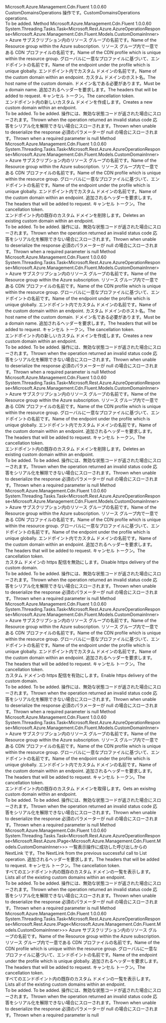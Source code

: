 <Type Name="ICustomDomainsOperations" FullName="Microsoft.Azure.Management.Cdn.Fluent.ICustomDomainsOperations">
  <TypeSignature Language="C#" Value="public interface ICustomDomainsOperations" />
  <TypeSignature Language="ILAsm" Value=".class public interface auto ansi abstract ICustomDomainsOperations" />
  <TypeSignature Language="DocId" Value="T:Microsoft.Azure.Management.Cdn.Fluent.ICustomDomainsOperations" />
  <TypeSignature Language="VB.NET" Value="Public Interface ICustomDomainsOperations" />
  <TypeSignature Language="F#" Value="type ICustomDomainsOperations = interface" />
  <AssemblyInfo>
    <AssemblyName>Microsoft.Azure.Management.Cdn.Fluent</AssemblyName>
    <AssemblyVersion>1.0.0.60</AssemblyVersion>
  </AssemblyInfo>
  <Interfaces />
  <Docs>
    <summary>
            <span data-ttu-id="7268d-101">CustomDomainsOperations 操作です。</span><span class="sxs-lookup"><span data-stu-id="7268d-101">CustomDomainsOperations operations.</span></span>
            </summary>
    <remarks>To be added.</remarks>
  </Docs>
  <Members>
    <Member MemberName="BeginCreateWithHttpMessagesAsync">
      <MemberSignature Language="C#" Value="public System.Threading.Tasks.Task&lt;Microsoft.Rest.Azure.AzureOperationResponse&lt;Microsoft.Azure.Management.Cdn.Fluent.Models.CustomDomainInner&gt;&gt; BeginCreateWithHttpMessagesAsync (string resourceGroupName, string profileName, string endpointName, string customDomainName, string hostName, System.Collections.Generic.Dictionary&lt;string,System.Collections.Generic.List&lt;string&gt;&gt; customHeaders = null, System.Threading.CancellationToken cancellationToken = null);" />
      <MemberSignature Language="ILAsm" Value=".method public hidebysig newslot virtual instance class System.Threading.Tasks.Task`1&lt;class Microsoft.Rest.Azure.AzureOperationResponse`1&lt;class Microsoft.Azure.Management.Cdn.Fluent.Models.CustomDomainInner&gt;&gt; BeginCreateWithHttpMessagesAsync(string resourceGroupName, string profileName, string endpointName, string customDomainName, string hostName, class System.Collections.Generic.Dictionary`2&lt;string, class System.Collections.Generic.List`1&lt;string&gt;&gt; customHeaders, valuetype System.Threading.CancellationToken cancellationToken) cil managed" />
      <MemberSignature Language="DocId" Value="M:Microsoft.Azure.Management.Cdn.Fluent.ICustomDomainsOperations.BeginCreateWithHttpMessagesAsync(System.String,System.String,System.String,System.String,System.String,System.Collections.Generic.Dictionary{System.String,System.Collections.Generic.List{System.String}},System.Threading.CancellationToken)" />
      <MemberSignature Language="F#" Value="abstract member BeginCreateWithHttpMessagesAsync : string * string * string * string * string * System.Collections.Generic.Dictionary&lt;string, System.Collections.Generic.List&lt;string&gt;&gt; * System.Threading.CancellationToken -&gt; System.Threading.Tasks.Task&lt;Microsoft.Rest.Azure.AzureOperationResponse&lt;Microsoft.Azure.Management.Cdn.Fluent.Models.CustomDomainInner&gt;&gt;" Usage="iCustomDomainsOperations.BeginCreateWithHttpMessagesAsync (resourceGroupName, profileName, endpointName, customDomainName, hostName, customHeaders, cancellationToken)" />
      <MemberType>Method</MemberType>
      <AssemblyInfo>
        <AssemblyName>Microsoft.Azure.Management.Cdn.Fluent</AssemblyName>
        <AssemblyVersion>1.0.0.60</AssemblyVersion>
      </AssemblyInfo>
      <ReturnValue>
        <ReturnType>System.Threading.Tasks.Task&lt;Microsoft.Rest.Azure.AzureOperationResponse&lt;Microsoft.Azure.Management.Cdn.Fluent.Models.CustomDomainInner&gt;&gt;</ReturnType>
      </ReturnValue>
      <Parameters>
        <Parameter Name="resourceGroupName" Type="System.String" />
        <Parameter Name="profileName" Type="System.String" />
        <Parameter Name="endpointName" Type="System.String" />
        <Parameter Name="customDomainName" Type="System.String" />
        <Parameter Name="hostName" Type="System.String" />
        <Parameter Name="customHeaders" Type="System.Collections.Generic.Dictionary&lt;System.String,System.Collections.Generic.List&lt;System.String&gt;&gt;" />
        <Parameter Name="cancellationToken" Type="System.Threading.CancellationToken" />
      </Parameters>
      <Docs>
        <param name="resourceGroupName">
            <span data-ttu-id="7268d-102">Azure サブスクリプション内のリソース グループの名前です。</span><span class="sxs-lookup"><span data-stu-id="7268d-102">Name of the Resource group within the Azure subscription.</span></span>
            </param>
        <param name="profileName">
            <span data-ttu-id="7268d-103">リソース グループ内で一意である CDN プロファイルの名前です。</span><span class="sxs-lookup"><span data-stu-id="7268d-103">Name of the CDN profile which is unique within the resource group.</span></span>
            </param>
        <param name="endpointName">
            <span data-ttu-id="7268d-104">グローバルに一意なプロファイルに基づいて、エンドポイントの名前です。</span><span class="sxs-lookup"><span data-stu-id="7268d-104">Name of the endpoint under the profile which is unique globally.</span></span>
            </param>
        <param name="customDomainName">
            <span data-ttu-id="7268d-105">エンドポイント内でカスタム ドメインの名前です。</span><span class="sxs-lookup"><span data-stu-id="7268d-105">Name of the custom domain within an endpoint.</span></span>
            </param>
        <param name="hostName">
            <span data-ttu-id="7268d-106">カスタム ドメインのホスト名。</span><span class="sxs-lookup"><span data-stu-id="7268d-106">The host name of the custom domain.</span></span> <span data-ttu-id="7268d-107">ドメイン名である必要があります。</span><span class="sxs-lookup"><span data-stu-id="7268d-107">Must be a domain name.</span></span>
            </param>
        <param name="customHeaders">
            <span data-ttu-id="7268d-108">追加されるヘッダーを要求します。</span><span class="sxs-lookup"><span data-stu-id="7268d-108">The headers that will be added to request.</span></span>
            </param>
        <param name="cancellationToken">
            <span data-ttu-id="7268d-109">キャンセル トークン。</span><span class="sxs-lookup"><span data-stu-id="7268d-109">The cancellation token.</span></span>
            </param>
        <summary>
            <span data-ttu-id="7268d-110">エンドポイント内の新しいカスタム ドメインを作成します。</span><span class="sxs-lookup"><span data-stu-id="7268d-110">Creates a new custom domain within an endpoint.</span></span>
            </summary>
        <returns>To be added.</returns>
        <remarks>To be added.</remarks>
        <exception cref="T:Microsoft.Azure.Management.Cdn.Fluent.Models.ErrorResponseException">
            <span data-ttu-id="7268d-111">操作には、無効な状態コードが返された場合にスローされます。</span><span class="sxs-lookup"><span data-stu-id="7268d-111">Thrown when the operation returned an invalid status code</span></span>
            </exception>
        <exception cref="T:Microsoft.Rest.SerializationException">
            <span data-ttu-id="7268d-112">応答をシリアル化を解除できない場合にスローされます。</span><span class="sxs-lookup"><span data-stu-id="7268d-112">Thrown when unable to deserialize the response</span></span>
            </exception>
        <exception cref="T:Microsoft.Rest.ValidationException">
            <span data-ttu-id="7268d-113">必須のパラメーターが null の場合にスローされます。</span><span class="sxs-lookup"><span data-stu-id="7268d-113">Thrown when a required parameter is null</span></span>
            </exception>
      </Docs>
    </Member>
    <Member MemberName="BeginDeleteWithHttpMessagesAsync">
      <MemberSignature Language="C#" Value="public System.Threading.Tasks.Task&lt;Microsoft.Rest.Azure.AzureOperationResponse&lt;Microsoft.Azure.Management.Cdn.Fluent.Models.CustomDomainInner&gt;&gt; BeginDeleteWithHttpMessagesAsync (string resourceGroupName, string profileName, string endpointName, string customDomainName, System.Collections.Generic.Dictionary&lt;string,System.Collections.Generic.List&lt;string&gt;&gt; customHeaders = null, System.Threading.CancellationToken cancellationToken = null);" />
      <MemberSignature Language="ILAsm" Value=".method public hidebysig newslot virtual instance class System.Threading.Tasks.Task`1&lt;class Microsoft.Rest.Azure.AzureOperationResponse`1&lt;class Microsoft.Azure.Management.Cdn.Fluent.Models.CustomDomainInner&gt;&gt; BeginDeleteWithHttpMessagesAsync(string resourceGroupName, string profileName, string endpointName, string customDomainName, class System.Collections.Generic.Dictionary`2&lt;string, class System.Collections.Generic.List`1&lt;string&gt;&gt; customHeaders, valuetype System.Threading.CancellationToken cancellationToken) cil managed" />
      <MemberSignature Language="DocId" Value="M:Microsoft.Azure.Management.Cdn.Fluent.ICustomDomainsOperations.BeginDeleteWithHttpMessagesAsync(System.String,System.String,System.String,System.String,System.Collections.Generic.Dictionary{System.String,System.Collections.Generic.List{System.String}},System.Threading.CancellationToken)" />
      <MemberSignature Language="F#" Value="abstract member BeginDeleteWithHttpMessagesAsync : string * string * string * string * System.Collections.Generic.Dictionary&lt;string, System.Collections.Generic.List&lt;string&gt;&gt; * System.Threading.CancellationToken -&gt; System.Threading.Tasks.Task&lt;Microsoft.Rest.Azure.AzureOperationResponse&lt;Microsoft.Azure.Management.Cdn.Fluent.Models.CustomDomainInner&gt;&gt;" Usage="iCustomDomainsOperations.BeginDeleteWithHttpMessagesAsync (resourceGroupName, profileName, endpointName, customDomainName, customHeaders, cancellationToken)" />
      <MemberType>Method</MemberType>
      <AssemblyInfo>
        <AssemblyName>Microsoft.Azure.Management.Cdn.Fluent</AssemblyName>
        <AssemblyVersion>1.0.0.60</AssemblyVersion>
      </AssemblyInfo>
      <ReturnValue>
        <ReturnType>System.Threading.Tasks.Task&lt;Microsoft.Rest.Azure.AzureOperationResponse&lt;Microsoft.Azure.Management.Cdn.Fluent.Models.CustomDomainInner&gt;&gt;</ReturnType>
      </ReturnValue>
      <Parameters>
        <Parameter Name="resourceGroupName" Type="System.String" />
        <Parameter Name="profileName" Type="System.String" />
        <Parameter Name="endpointName" Type="System.String" />
        <Parameter Name="customDomainName" Type="System.String" />
        <Parameter Name="customHeaders" Type="System.Collections.Generic.Dictionary&lt;System.String,System.Collections.Generic.List&lt;System.String&gt;&gt;" />
        <Parameter Name="cancellationToken" Type="System.Threading.CancellationToken" />
      </Parameters>
      <Docs>
        <param name="resourceGroupName">
            <span data-ttu-id="7268d-114">Azure サブスクリプション内のリソース グループの名前です。</span><span class="sxs-lookup"><span data-stu-id="7268d-114">Name of the Resource group within the Azure subscription.</span></span>
            </param>
        <param name="profileName">
            <span data-ttu-id="7268d-115">リソース グループ内で一意である CDN プロファイルの名前です。</span><span class="sxs-lookup"><span data-stu-id="7268d-115">Name of the CDN profile which is unique within the resource group.</span></span>
            </param>
        <param name="endpointName">
            <span data-ttu-id="7268d-116">グローバルに一意なプロファイルに基づいて、エンドポイントの名前です。</span><span class="sxs-lookup"><span data-stu-id="7268d-116">Name of the endpoint under the profile which is unique globally.</span></span>
            </param>
        <param name="customDomainName">
            <span data-ttu-id="7268d-117">エンドポイント内でカスタム ドメインの名前です。</span><span class="sxs-lookup"><span data-stu-id="7268d-117">Name of the custom domain within an endpoint.</span></span>
            </param>
        <param name="customHeaders">
            <span data-ttu-id="7268d-118">追加されるヘッダーを要求します。</span><span class="sxs-lookup"><span data-stu-id="7268d-118">The headers that will be added to request.</span></span>
            </param>
        <param name="cancellationToken">
            <span data-ttu-id="7268d-119">キャンセル トークン。</span><span class="sxs-lookup"><span data-stu-id="7268d-119">The cancellation token.</span></span>
            </param>
        <summary>
            <span data-ttu-id="7268d-120">エンドポイント内の既存のカスタム ドメインを削除します。</span><span class="sxs-lookup"><span data-stu-id="7268d-120">Deletes an existing custom domain within an endpoint.</span></span>
            </summary>
        <returns>To be added.</returns>
        <remarks>To be added.</remarks>
        <exception cref="T:Microsoft.Azure.Management.Cdn.Fluent.Models.ErrorResponseException">
            <span data-ttu-id="7268d-121">操作には、無効な状態コードが返された場合にスローされます。</span><span class="sxs-lookup"><span data-stu-id="7268d-121">Thrown when the operation returned an invalid status code</span></span>
            </exception>
        <exception cref="T:Microsoft.Rest.SerializationException">
            <span data-ttu-id="7268d-122">応答をシリアル化を解除できない場合にスローされます。</span><span class="sxs-lookup"><span data-stu-id="7268d-122">Thrown when unable to deserialize the response</span></span>
            </exception>
        <exception cref="T:Microsoft.Rest.ValidationException">
            <span data-ttu-id="7268d-123">必須のパラメーターが null の場合にスローされます。</span><span class="sxs-lookup"><span data-stu-id="7268d-123">Thrown when a required parameter is null</span></span>
            </exception>
      </Docs>
    </Member>
    <Member MemberName="CreateWithHttpMessagesAsync">
      <MemberSignature Language="C#" Value="public System.Threading.Tasks.Task&lt;Microsoft.Rest.Azure.AzureOperationResponse&lt;Microsoft.Azure.Management.Cdn.Fluent.Models.CustomDomainInner&gt;&gt; CreateWithHttpMessagesAsync (string resourceGroupName, string profileName, string endpointName, string customDomainName, string hostName, System.Collections.Generic.Dictionary&lt;string,System.Collections.Generic.List&lt;string&gt;&gt; customHeaders = null, System.Threading.CancellationToken cancellationToken = null);" />
      <MemberSignature Language="ILAsm" Value=".method public hidebysig newslot virtual instance class System.Threading.Tasks.Task`1&lt;class Microsoft.Rest.Azure.AzureOperationResponse`1&lt;class Microsoft.Azure.Management.Cdn.Fluent.Models.CustomDomainInner&gt;&gt; CreateWithHttpMessagesAsync(string resourceGroupName, string profileName, string endpointName, string customDomainName, string hostName, class System.Collections.Generic.Dictionary`2&lt;string, class System.Collections.Generic.List`1&lt;string&gt;&gt; customHeaders, valuetype System.Threading.CancellationToken cancellationToken) cil managed" />
      <MemberSignature Language="DocId" Value="M:Microsoft.Azure.Management.Cdn.Fluent.ICustomDomainsOperations.CreateWithHttpMessagesAsync(System.String,System.String,System.String,System.String,System.String,System.Collections.Generic.Dictionary{System.String,System.Collections.Generic.List{System.String}},System.Threading.CancellationToken)" />
      <MemberSignature Language="F#" Value="abstract member CreateWithHttpMessagesAsync : string * string * string * string * string * System.Collections.Generic.Dictionary&lt;string, System.Collections.Generic.List&lt;string&gt;&gt; * System.Threading.CancellationToken -&gt; System.Threading.Tasks.Task&lt;Microsoft.Rest.Azure.AzureOperationResponse&lt;Microsoft.Azure.Management.Cdn.Fluent.Models.CustomDomainInner&gt;&gt;" Usage="iCustomDomainsOperations.CreateWithHttpMessagesAsync (resourceGroupName, profileName, endpointName, customDomainName, hostName, customHeaders, cancellationToken)" />
      <MemberType>Method</MemberType>
      <AssemblyInfo>
        <AssemblyName>Microsoft.Azure.Management.Cdn.Fluent</AssemblyName>
        <AssemblyVersion>1.0.0.60</AssemblyVersion>
      </AssemblyInfo>
      <ReturnValue>
        <ReturnType>System.Threading.Tasks.Task&lt;Microsoft.Rest.Azure.AzureOperationResponse&lt;Microsoft.Azure.Management.Cdn.Fluent.Models.CustomDomainInner&gt;&gt;</ReturnType>
      </ReturnValue>
      <Parameters>
        <Parameter Name="resourceGroupName" Type="System.String" />
        <Parameter Name="profileName" Type="System.String" />
        <Parameter Name="endpointName" Type="System.String" />
        <Parameter Name="customDomainName" Type="System.String" />
        <Parameter Name="hostName" Type="System.String" />
        <Parameter Name="customHeaders" Type="System.Collections.Generic.Dictionary&lt;System.String,System.Collections.Generic.List&lt;System.String&gt;&gt;" />
        <Parameter Name="cancellationToken" Type="System.Threading.CancellationToken" />
      </Parameters>
      <Docs>
        <param name="resourceGroupName">
            <span data-ttu-id="7268d-124">Azure サブスクリプション内のリソース グループの名前です。</span><span class="sxs-lookup"><span data-stu-id="7268d-124">Name of the Resource group within the Azure subscription.</span></span>
            </param>
        <param name="profileName">
            <span data-ttu-id="7268d-125">リソース グループ内で一意である CDN プロファイルの名前です。</span><span class="sxs-lookup"><span data-stu-id="7268d-125">Name of the CDN profile which is unique within the resource group.</span></span>
            </param>
        <param name="endpointName">
            <span data-ttu-id="7268d-126">グローバルに一意なプロファイルに基づいて、エンドポイントの名前です。</span><span class="sxs-lookup"><span data-stu-id="7268d-126">Name of the endpoint under the profile which is unique globally.</span></span>
            </param>
        <param name="customDomainName">
            <span data-ttu-id="7268d-127">エンドポイント内でカスタム ドメインの名前です。</span><span class="sxs-lookup"><span data-stu-id="7268d-127">Name of the custom domain within an endpoint.</span></span>
            </param>
        <param name="hostName">
            <span data-ttu-id="7268d-128">カスタム ドメインのホスト名。</span><span class="sxs-lookup"><span data-stu-id="7268d-128">The host name of the custom domain.</span></span> <span data-ttu-id="7268d-129">ドメイン名である必要があります。</span><span class="sxs-lookup"><span data-stu-id="7268d-129">Must be a domain name.</span></span>
            </param>
        <param name="customHeaders">
            <span data-ttu-id="7268d-130">追加されるヘッダーを要求します。</span><span class="sxs-lookup"><span data-stu-id="7268d-130">The headers that will be added to request.</span></span>
            </param>
        <param name="cancellationToken">
            <span data-ttu-id="7268d-131">キャンセル トークン。</span><span class="sxs-lookup"><span data-stu-id="7268d-131">The cancellation token.</span></span>
            </param>
        <summary>
            <span data-ttu-id="7268d-132">エンドポイント内の新しいカスタム ドメインを作成します。</span><span class="sxs-lookup"><span data-stu-id="7268d-132">Creates a new custom domain within an endpoint.</span></span>
            </summary>
        <returns>To be added.</returns>
        <remarks>To be added.</remarks>
        <exception cref="T:Microsoft.Azure.Management.Cdn.Fluent.Models.ErrorResponseException">
            <span data-ttu-id="7268d-133">操作には、無効な状態コードが返された場合にスローされます。</span><span class="sxs-lookup"><span data-stu-id="7268d-133">Thrown when the operation returned an invalid status code</span></span>
            </exception>
        <exception cref="T:Microsoft.Rest.SerializationException">
            <span data-ttu-id="7268d-134">応答をシリアル化を解除できない場合にスローされます。</span><span class="sxs-lookup"><span data-stu-id="7268d-134">Thrown when unable to deserialize the response</span></span>
            </exception>
        <exception cref="T:Microsoft.Rest.ValidationException">
            <span data-ttu-id="7268d-135">必須のパラメーターが null の場合にスローされます。</span><span class="sxs-lookup"><span data-stu-id="7268d-135">Thrown when a required parameter is null</span></span>
            </exception>
      </Docs>
    </Member>
    <Member MemberName="DeleteWithHttpMessagesAsync">
      <MemberSignature Language="C#" Value="public System.Threading.Tasks.Task&lt;Microsoft.Rest.Azure.AzureOperationResponse&lt;Microsoft.Azure.Management.Cdn.Fluent.Models.CustomDomainInner&gt;&gt; DeleteWithHttpMessagesAsync (string resourceGroupName, string profileName, string endpointName, string customDomainName, System.Collections.Generic.Dictionary&lt;string,System.Collections.Generic.List&lt;string&gt;&gt; customHeaders = null, System.Threading.CancellationToken cancellationToken = null);" />
      <MemberSignature Language="ILAsm" Value=".method public hidebysig newslot virtual instance class System.Threading.Tasks.Task`1&lt;class Microsoft.Rest.Azure.AzureOperationResponse`1&lt;class Microsoft.Azure.Management.Cdn.Fluent.Models.CustomDomainInner&gt;&gt; DeleteWithHttpMessagesAsync(string resourceGroupName, string profileName, string endpointName, string customDomainName, class System.Collections.Generic.Dictionary`2&lt;string, class System.Collections.Generic.List`1&lt;string&gt;&gt; customHeaders, valuetype System.Threading.CancellationToken cancellationToken) cil managed" />
      <MemberSignature Language="DocId" Value="M:Microsoft.Azure.Management.Cdn.Fluent.ICustomDomainsOperations.DeleteWithHttpMessagesAsync(System.String,System.String,System.String,System.String,System.Collections.Generic.Dictionary{System.String,System.Collections.Generic.List{System.String}},System.Threading.CancellationToken)" />
      <MemberSignature Language="F#" Value="abstract member DeleteWithHttpMessagesAsync : string * string * string * string * System.Collections.Generic.Dictionary&lt;string, System.Collections.Generic.List&lt;string&gt;&gt; * System.Threading.CancellationToken -&gt; System.Threading.Tasks.Task&lt;Microsoft.Rest.Azure.AzureOperationResponse&lt;Microsoft.Azure.Management.Cdn.Fluent.Models.CustomDomainInner&gt;&gt;" Usage="iCustomDomainsOperations.DeleteWithHttpMessagesAsync (resourceGroupName, profileName, endpointName, customDomainName, customHeaders, cancellationToken)" />
      <MemberType>Method</MemberType>
      <AssemblyInfo>
        <AssemblyName>Microsoft.Azure.Management.Cdn.Fluent</AssemblyName>
        <AssemblyVersion>1.0.0.60</AssemblyVersion>
      </AssemblyInfo>
      <ReturnValue>
        <ReturnType>System.Threading.Tasks.Task&lt;Microsoft.Rest.Azure.AzureOperationResponse&lt;Microsoft.Azure.Management.Cdn.Fluent.Models.CustomDomainInner&gt;&gt;</ReturnType>
      </ReturnValue>
      <Parameters>
        <Parameter Name="resourceGroupName" Type="System.String" />
        <Parameter Name="profileName" Type="System.String" />
        <Parameter Name="endpointName" Type="System.String" />
        <Parameter Name="customDomainName" Type="System.String" />
        <Parameter Name="customHeaders" Type="System.Collections.Generic.Dictionary&lt;System.String,System.Collections.Generic.List&lt;System.String&gt;&gt;" />
        <Parameter Name="cancellationToken" Type="System.Threading.CancellationToken" />
      </Parameters>
      <Docs>
        <param name="resourceGroupName">
            <span data-ttu-id="7268d-136">Azure サブスクリプション内のリソース グループの名前です。</span><span class="sxs-lookup"><span data-stu-id="7268d-136">Name of the Resource group within the Azure subscription.</span></span>
            </param>
        <param name="profileName">
            <span data-ttu-id="7268d-137">リソース グループ内で一意である CDN プロファイルの名前です。</span><span class="sxs-lookup"><span data-stu-id="7268d-137">Name of the CDN profile which is unique within the resource group.</span></span>
            </param>
        <param name="endpointName">
            <span data-ttu-id="7268d-138">グローバルに一意なプロファイルに基づいて、エンドポイントの名前です。</span><span class="sxs-lookup"><span data-stu-id="7268d-138">Name of the endpoint under the profile which is unique globally.</span></span>
            </param>
        <param name="customDomainName">
            <span data-ttu-id="7268d-139">エンドポイント内でカスタム ドメインの名前です。</span><span class="sxs-lookup"><span data-stu-id="7268d-139">Name of the custom domain within an endpoint.</span></span>
            </param>
        <param name="customHeaders">
            <span data-ttu-id="7268d-140">追加されるヘッダーを要求します。</span><span class="sxs-lookup"><span data-stu-id="7268d-140">The headers that will be added to request.</span></span>
            </param>
        <param name="cancellationToken">
            <span data-ttu-id="7268d-141">キャンセル トークン。</span><span class="sxs-lookup"><span data-stu-id="7268d-141">The cancellation token.</span></span>
            </param>
        <summary>
            <span data-ttu-id="7268d-142">エンドポイント内の既存のカスタム ドメインを削除します。</span><span class="sxs-lookup"><span data-stu-id="7268d-142">Deletes an existing custom domain within an endpoint.</span></span>
            </summary>
        <returns>To be added.</returns>
        <remarks>To be added.</remarks>
        <exception cref="T:Microsoft.Azure.Management.Cdn.Fluent.Models.ErrorResponseException">
            <span data-ttu-id="7268d-143">操作には、無効な状態コードが返された場合にスローされます。</span><span class="sxs-lookup"><span data-stu-id="7268d-143">Thrown when the operation returned an invalid status code</span></span>
            </exception>
        <exception cref="T:Microsoft.Rest.SerializationException">
            <span data-ttu-id="7268d-144">応答をシリアル化を解除できない場合にスローされます。</span><span class="sxs-lookup"><span data-stu-id="7268d-144">Thrown when unable to deserialize the response</span></span>
            </exception>
        <exception cref="T:Microsoft.Rest.ValidationException">
            <span data-ttu-id="7268d-145">必須のパラメーターが null の場合にスローされます。</span><span class="sxs-lookup"><span data-stu-id="7268d-145">Thrown when a required parameter is null</span></span>
            </exception>
      </Docs>
    </Member>
    <Member MemberName="DisableCustomHttpsWithHttpMessagesAsync">
      <MemberSignature Language="C#" Value="public System.Threading.Tasks.Task&lt;Microsoft.Rest.Azure.AzureOperationResponse&lt;Microsoft.Azure.Management.Cdn.Fluent.Models.CustomDomainInner&gt;&gt; DisableCustomHttpsWithHttpMessagesAsync (string resourceGroupName, string profileName, string endpointName, string customDomainName, System.Collections.Generic.Dictionary&lt;string,System.Collections.Generic.List&lt;string&gt;&gt; customHeaders = null, System.Threading.CancellationToken cancellationToken = null);" />
      <MemberSignature Language="ILAsm" Value=".method public hidebysig newslot virtual instance class System.Threading.Tasks.Task`1&lt;class Microsoft.Rest.Azure.AzureOperationResponse`1&lt;class Microsoft.Azure.Management.Cdn.Fluent.Models.CustomDomainInner&gt;&gt; DisableCustomHttpsWithHttpMessagesAsync(string resourceGroupName, string profileName, string endpointName, string customDomainName, class System.Collections.Generic.Dictionary`2&lt;string, class System.Collections.Generic.List`1&lt;string&gt;&gt; customHeaders, valuetype System.Threading.CancellationToken cancellationToken) cil managed" />
      <MemberSignature Language="DocId" Value="M:Microsoft.Azure.Management.Cdn.Fluent.ICustomDomainsOperations.DisableCustomHttpsWithHttpMessagesAsync(System.String,System.String,System.String,System.String,System.Collections.Generic.Dictionary{System.String,System.Collections.Generic.List{System.String}},System.Threading.CancellationToken)" />
      <MemberSignature Language="F#" Value="abstract member DisableCustomHttpsWithHttpMessagesAsync : string * string * string * string * System.Collections.Generic.Dictionary&lt;string, System.Collections.Generic.List&lt;string&gt;&gt; * System.Threading.CancellationToken -&gt; System.Threading.Tasks.Task&lt;Microsoft.Rest.Azure.AzureOperationResponse&lt;Microsoft.Azure.Management.Cdn.Fluent.Models.CustomDomainInner&gt;&gt;" Usage="iCustomDomainsOperations.DisableCustomHttpsWithHttpMessagesAsync (resourceGroupName, profileName, endpointName, customDomainName, customHeaders, cancellationToken)" />
      <MemberType>Method</MemberType>
      <AssemblyInfo>
        <AssemblyName>Microsoft.Azure.Management.Cdn.Fluent</AssemblyName>
        <AssemblyVersion>1.0.0.60</AssemblyVersion>
      </AssemblyInfo>
      <ReturnValue>
        <ReturnType>System.Threading.Tasks.Task&lt;Microsoft.Rest.Azure.AzureOperationResponse&lt;Microsoft.Azure.Management.Cdn.Fluent.Models.CustomDomainInner&gt;&gt;</ReturnType>
      </ReturnValue>
      <Parameters>
        <Parameter Name="resourceGroupName" Type="System.String" />
        <Parameter Name="profileName" Type="System.String" />
        <Parameter Name="endpointName" Type="System.String" />
        <Parameter Name="customDomainName" Type="System.String" />
        <Parameter Name="customHeaders" Type="System.Collections.Generic.Dictionary&lt;System.String,System.Collections.Generic.List&lt;System.String&gt;&gt;" />
        <Parameter Name="cancellationToken" Type="System.Threading.CancellationToken" />
      </Parameters>
      <Docs>
        <param name="resourceGroupName">
            <span data-ttu-id="7268d-146">Azure サブスクリプション内のリソース グループの名前です。</span><span class="sxs-lookup"><span data-stu-id="7268d-146">Name of the Resource group within the Azure subscription.</span></span>
            </param>
        <param name="profileName">
            <span data-ttu-id="7268d-147">リソース グループ内で一意である CDN プロファイルの名前です。</span><span class="sxs-lookup"><span data-stu-id="7268d-147">Name of the CDN profile which is unique within the resource group.</span></span>
            </param>
        <param name="endpointName">
            <span data-ttu-id="7268d-148">グローバルに一意なプロファイルに基づいて、エンドポイントの名前です。</span><span class="sxs-lookup"><span data-stu-id="7268d-148">Name of the endpoint under the profile which is unique globally.</span></span>
            </param>
        <param name="customDomainName">
            <span data-ttu-id="7268d-149">エンドポイント内でカスタム ドメインの名前です。</span><span class="sxs-lookup"><span data-stu-id="7268d-149">Name of the custom domain within an endpoint.</span></span>
            </param>
        <param name="customHeaders">
            <span data-ttu-id="7268d-150">追加されるヘッダーを要求します。</span><span class="sxs-lookup"><span data-stu-id="7268d-150">The headers that will be added to request.</span></span>
            </param>
        <param name="cancellationToken">
            <span data-ttu-id="7268d-151">キャンセル トークン。</span><span class="sxs-lookup"><span data-stu-id="7268d-151">The cancellation token.</span></span>
            </param>
        <summary>
            <span data-ttu-id="7268d-152">カスタム ドメインの https 配信を無効にします。</span><span class="sxs-lookup"><span data-stu-id="7268d-152">Disable https delivery of the custom domain.</span></span>
            </summary>
        <returns>To be added.</returns>
        <remarks>To be added.</remarks>
        <exception cref="T:Microsoft.Azure.Management.Cdn.Fluent.Models.ErrorResponseException">
            <span data-ttu-id="7268d-153">操作には、無効な状態コードが返された場合にスローされます。</span><span class="sxs-lookup"><span data-stu-id="7268d-153">Thrown when the operation returned an invalid status code</span></span>
            </exception>
        <exception cref="T:Microsoft.Rest.SerializationException">
            <span data-ttu-id="7268d-154">応答をシリアル化を解除できない場合にスローされます。</span><span class="sxs-lookup"><span data-stu-id="7268d-154">Thrown when unable to deserialize the response</span></span>
            </exception>
        <exception cref="T:Microsoft.Rest.ValidationException">
            <span data-ttu-id="7268d-155">必須のパラメーターが null の場合にスローされます。</span><span class="sxs-lookup"><span data-stu-id="7268d-155">Thrown when a required parameter is null</span></span>
            </exception>
      </Docs>
    </Member>
    <Member MemberName="EnableCustomHttpsWithHttpMessagesAsync">
      <MemberSignature Language="C#" Value="public System.Threading.Tasks.Task&lt;Microsoft.Rest.Azure.AzureOperationResponse&lt;Microsoft.Azure.Management.Cdn.Fluent.Models.CustomDomainInner&gt;&gt; EnableCustomHttpsWithHttpMessagesAsync (string resourceGroupName, string profileName, string endpointName, string customDomainName, System.Collections.Generic.Dictionary&lt;string,System.Collections.Generic.List&lt;string&gt;&gt; customHeaders = null, System.Threading.CancellationToken cancellationToken = null);" />
      <MemberSignature Language="ILAsm" Value=".method public hidebysig newslot virtual instance class System.Threading.Tasks.Task`1&lt;class Microsoft.Rest.Azure.AzureOperationResponse`1&lt;class Microsoft.Azure.Management.Cdn.Fluent.Models.CustomDomainInner&gt;&gt; EnableCustomHttpsWithHttpMessagesAsync(string resourceGroupName, string profileName, string endpointName, string customDomainName, class System.Collections.Generic.Dictionary`2&lt;string, class System.Collections.Generic.List`1&lt;string&gt;&gt; customHeaders, valuetype System.Threading.CancellationToken cancellationToken) cil managed" />
      <MemberSignature Language="DocId" Value="M:Microsoft.Azure.Management.Cdn.Fluent.ICustomDomainsOperations.EnableCustomHttpsWithHttpMessagesAsync(System.String,System.String,System.String,System.String,System.Collections.Generic.Dictionary{System.String,System.Collections.Generic.List{System.String}},System.Threading.CancellationToken)" />
      <MemberSignature Language="F#" Value="abstract member EnableCustomHttpsWithHttpMessagesAsync : string * string * string * string * System.Collections.Generic.Dictionary&lt;string, System.Collections.Generic.List&lt;string&gt;&gt; * System.Threading.CancellationToken -&gt; System.Threading.Tasks.Task&lt;Microsoft.Rest.Azure.AzureOperationResponse&lt;Microsoft.Azure.Management.Cdn.Fluent.Models.CustomDomainInner&gt;&gt;" Usage="iCustomDomainsOperations.EnableCustomHttpsWithHttpMessagesAsync (resourceGroupName, profileName, endpointName, customDomainName, customHeaders, cancellationToken)" />
      <MemberType>Method</MemberType>
      <AssemblyInfo>
        <AssemblyName>Microsoft.Azure.Management.Cdn.Fluent</AssemblyName>
        <AssemblyVersion>1.0.0.60</AssemblyVersion>
      </AssemblyInfo>
      <ReturnValue>
        <ReturnType>System.Threading.Tasks.Task&lt;Microsoft.Rest.Azure.AzureOperationResponse&lt;Microsoft.Azure.Management.Cdn.Fluent.Models.CustomDomainInner&gt;&gt;</ReturnType>
      </ReturnValue>
      <Parameters>
        <Parameter Name="resourceGroupName" Type="System.String" />
        <Parameter Name="profileName" Type="System.String" />
        <Parameter Name="endpointName" Type="System.String" />
        <Parameter Name="customDomainName" Type="System.String" />
        <Parameter Name="customHeaders" Type="System.Collections.Generic.Dictionary&lt;System.String,System.Collections.Generic.List&lt;System.String&gt;&gt;" />
        <Parameter Name="cancellationToken" Type="System.Threading.CancellationToken" />
      </Parameters>
      <Docs>
        <param name="resourceGroupName">
            <span data-ttu-id="7268d-156">Azure サブスクリプション内のリソース グループの名前です。</span><span class="sxs-lookup"><span data-stu-id="7268d-156">Name of the Resource group within the Azure subscription.</span></span>
            </param>
        <param name="profileName">
            <span data-ttu-id="7268d-157">リソース グループ内で一意である CDN プロファイルの名前です。</span><span class="sxs-lookup"><span data-stu-id="7268d-157">Name of the CDN profile which is unique within the resource group.</span></span>
            </param>
        <param name="endpointName">
            <span data-ttu-id="7268d-158">グローバルに一意なプロファイルに基づいて、エンドポイントの名前です。</span><span class="sxs-lookup"><span data-stu-id="7268d-158">Name of the endpoint under the profile which is unique globally.</span></span>
            </param>
        <param name="customDomainName">
            <span data-ttu-id="7268d-159">エンドポイント内でカスタム ドメインの名前です。</span><span class="sxs-lookup"><span data-stu-id="7268d-159">Name of the custom domain within an endpoint.</span></span>
            </param>
        <param name="customHeaders">
            <span data-ttu-id="7268d-160">追加されるヘッダーを要求します。</span><span class="sxs-lookup"><span data-stu-id="7268d-160">The headers that will be added to request.</span></span>
            </param>
        <param name="cancellationToken">
            <span data-ttu-id="7268d-161">キャンセル トークン。</span><span class="sxs-lookup"><span data-stu-id="7268d-161">The cancellation token.</span></span>
            </param>
        <summary>
            <span data-ttu-id="7268d-162">カスタム ドメインの https 配信を有効にします。</span><span class="sxs-lookup"><span data-stu-id="7268d-162">Enable https delivery of the custom domain.</span></span>
            </summary>
        <returns>To be added.</returns>
        <remarks>To be added.</remarks>
        <exception cref="T:Microsoft.Azure.Management.Cdn.Fluent.Models.ErrorResponseException">
            <span data-ttu-id="7268d-163">操作には、無効な状態コードが返された場合にスローされます。</span><span class="sxs-lookup"><span data-stu-id="7268d-163">Thrown when the operation returned an invalid status code</span></span>
            </exception>
        <exception cref="T:Microsoft.Rest.SerializationException">
            <span data-ttu-id="7268d-164">応答をシリアル化を解除できない場合にスローされます。</span><span class="sxs-lookup"><span data-stu-id="7268d-164">Thrown when unable to deserialize the response</span></span>
            </exception>
        <exception cref="T:Microsoft.Rest.ValidationException">
            <span data-ttu-id="7268d-165">必須のパラメーターが null の場合にスローされます。</span><span class="sxs-lookup"><span data-stu-id="7268d-165">Thrown when a required parameter is null</span></span>
            </exception>
      </Docs>
    </Member>
    <Member MemberName="GetWithHttpMessagesAsync">
      <MemberSignature Language="C#" Value="public System.Threading.Tasks.Task&lt;Microsoft.Rest.Azure.AzureOperationResponse&lt;Microsoft.Azure.Management.Cdn.Fluent.Models.CustomDomainInner&gt;&gt; GetWithHttpMessagesAsync (string resourceGroupName, string profileName, string endpointName, string customDomainName, System.Collections.Generic.Dictionary&lt;string,System.Collections.Generic.List&lt;string&gt;&gt; customHeaders = null, System.Threading.CancellationToken cancellationToken = null);" />
      <MemberSignature Language="ILAsm" Value=".method public hidebysig newslot virtual instance class System.Threading.Tasks.Task`1&lt;class Microsoft.Rest.Azure.AzureOperationResponse`1&lt;class Microsoft.Azure.Management.Cdn.Fluent.Models.CustomDomainInner&gt;&gt; GetWithHttpMessagesAsync(string resourceGroupName, string profileName, string endpointName, string customDomainName, class System.Collections.Generic.Dictionary`2&lt;string, class System.Collections.Generic.List`1&lt;string&gt;&gt; customHeaders, valuetype System.Threading.CancellationToken cancellationToken) cil managed" />
      <MemberSignature Language="DocId" Value="M:Microsoft.Azure.Management.Cdn.Fluent.ICustomDomainsOperations.GetWithHttpMessagesAsync(System.String,System.String,System.String,System.String,System.Collections.Generic.Dictionary{System.String,System.Collections.Generic.List{System.String}},System.Threading.CancellationToken)" />
      <MemberSignature Language="F#" Value="abstract member GetWithHttpMessagesAsync : string * string * string * string * System.Collections.Generic.Dictionary&lt;string, System.Collections.Generic.List&lt;string&gt;&gt; * System.Threading.CancellationToken -&gt; System.Threading.Tasks.Task&lt;Microsoft.Rest.Azure.AzureOperationResponse&lt;Microsoft.Azure.Management.Cdn.Fluent.Models.CustomDomainInner&gt;&gt;" Usage="iCustomDomainsOperations.GetWithHttpMessagesAsync (resourceGroupName, profileName, endpointName, customDomainName, customHeaders, cancellationToken)" />
      <MemberType>Method</MemberType>
      <AssemblyInfo>
        <AssemblyName>Microsoft.Azure.Management.Cdn.Fluent</AssemblyName>
        <AssemblyVersion>1.0.0.60</AssemblyVersion>
      </AssemblyInfo>
      <ReturnValue>
        <ReturnType>System.Threading.Tasks.Task&lt;Microsoft.Rest.Azure.AzureOperationResponse&lt;Microsoft.Azure.Management.Cdn.Fluent.Models.CustomDomainInner&gt;&gt;</ReturnType>
      </ReturnValue>
      <Parameters>
        <Parameter Name="resourceGroupName" Type="System.String" />
        <Parameter Name="profileName" Type="System.String" />
        <Parameter Name="endpointName" Type="System.String" />
        <Parameter Name="customDomainName" Type="System.String" />
        <Parameter Name="customHeaders" Type="System.Collections.Generic.Dictionary&lt;System.String,System.Collections.Generic.List&lt;System.String&gt;&gt;" />
        <Parameter Name="cancellationToken" Type="System.Threading.CancellationToken" />
      </Parameters>
      <Docs>
        <param name="resourceGroupName">
            <span data-ttu-id="7268d-166">Azure サブスクリプション内のリソース グループの名前です。</span><span class="sxs-lookup"><span data-stu-id="7268d-166">Name of the Resource group within the Azure subscription.</span></span>
            </param>
        <param name="profileName">
            <span data-ttu-id="7268d-167">リソース グループ内で一意である CDN プロファイルの名前です。</span><span class="sxs-lookup"><span data-stu-id="7268d-167">Name of the CDN profile which is unique within the resource group.</span></span>
            </param>
        <param name="endpointName">
            <span data-ttu-id="7268d-168">グローバルに一意なプロファイルに基づいて、エンドポイントの名前です。</span><span class="sxs-lookup"><span data-stu-id="7268d-168">Name of the endpoint under the profile which is unique globally.</span></span>
            </param>
        <param name="customDomainName">
            <span data-ttu-id="7268d-169">エンドポイント内でカスタム ドメインの名前です。</span><span class="sxs-lookup"><span data-stu-id="7268d-169">Name of the custom domain within an endpoint.</span></span>
            </param>
        <param name="customHeaders">
            <span data-ttu-id="7268d-170">追加されるヘッダーを要求します。</span><span class="sxs-lookup"><span data-stu-id="7268d-170">The headers that will be added to request.</span></span>
            </param>
        <param name="cancellationToken">
            <span data-ttu-id="7268d-171">キャンセル トークン。</span><span class="sxs-lookup"><span data-stu-id="7268d-171">The cancellation token.</span></span>
            </param>
        <summary>
            <span data-ttu-id="7268d-172">エンドポイント内の既存のカスタム ドメインを取得します。</span><span class="sxs-lookup"><span data-stu-id="7268d-172">Gets an exisitng custom domain within an endpoint.</span></span>
            </summary>
        <returns>To be added.</returns>
        <remarks>To be added.</remarks>
        <exception cref="T:Microsoft.Azure.Management.Cdn.Fluent.Models.ErrorResponseException">
            <span data-ttu-id="7268d-173">操作には、無効な状態コードが返された場合にスローされます。</span><span class="sxs-lookup"><span data-stu-id="7268d-173">Thrown when the operation returned an invalid status code</span></span>
            </exception>
        <exception cref="T:Microsoft.Rest.SerializationException">
            <span data-ttu-id="7268d-174">応答をシリアル化を解除できない場合にスローされます。</span><span class="sxs-lookup"><span data-stu-id="7268d-174">Thrown when unable to deserialize the response</span></span>
            </exception>
        <exception cref="T:Microsoft.Rest.ValidationException">
            <span data-ttu-id="7268d-175">必須のパラメーターが null の場合にスローされます。</span><span class="sxs-lookup"><span data-stu-id="7268d-175">Thrown when a required parameter is null</span></span>
            </exception>
      </Docs>
    </Member>
    <Member MemberName="ListByEndpointNextWithHttpMessagesAsync">
      <MemberSignature Language="C#" Value="public System.Threading.Tasks.Task&lt;Microsoft.Rest.Azure.AzureOperationResponse&lt;Microsoft.Rest.Azure.IPage&lt;Microsoft.Azure.Management.Cdn.Fluent.Models.CustomDomainInner&gt;&gt;&gt; ListByEndpointNextWithHttpMessagesAsync (string nextPageLink, System.Collections.Generic.Dictionary&lt;string,System.Collections.Generic.List&lt;string&gt;&gt; customHeaders = null, System.Threading.CancellationToken cancellationToken = null);" />
      <MemberSignature Language="ILAsm" Value=".method public hidebysig newslot virtual instance class System.Threading.Tasks.Task`1&lt;class Microsoft.Rest.Azure.AzureOperationResponse`1&lt;class Microsoft.Rest.Azure.IPage`1&lt;class Microsoft.Azure.Management.Cdn.Fluent.Models.CustomDomainInner&gt;&gt;&gt; ListByEndpointNextWithHttpMessagesAsync(string nextPageLink, class System.Collections.Generic.Dictionary`2&lt;string, class System.Collections.Generic.List`1&lt;string&gt;&gt; customHeaders, valuetype System.Threading.CancellationToken cancellationToken) cil managed" />
      <MemberSignature Language="DocId" Value="M:Microsoft.Azure.Management.Cdn.Fluent.ICustomDomainsOperations.ListByEndpointNextWithHttpMessagesAsync(System.String,System.Collections.Generic.Dictionary{System.String,System.Collections.Generic.List{System.String}},System.Threading.CancellationToken)" />
      <MemberSignature Language="F#" Value="abstract member ListByEndpointNextWithHttpMessagesAsync : string * System.Collections.Generic.Dictionary&lt;string, System.Collections.Generic.List&lt;string&gt;&gt; * System.Threading.CancellationToken -&gt; System.Threading.Tasks.Task&lt;Microsoft.Rest.Azure.AzureOperationResponse&lt;Microsoft.Rest.Azure.IPage&lt;Microsoft.Azure.Management.Cdn.Fluent.Models.CustomDomainInner&gt;&gt;&gt;" Usage="iCustomDomainsOperations.ListByEndpointNextWithHttpMessagesAsync (nextPageLink, customHeaders, cancellationToken)" />
      <MemberType>Method</MemberType>
      <AssemblyInfo>
        <AssemblyName>Microsoft.Azure.Management.Cdn.Fluent</AssemblyName>
        <AssemblyVersion>1.0.0.60</AssemblyVersion>
      </AssemblyInfo>
      <ReturnValue>
        <ReturnType>System.Threading.Tasks.Task&lt;Microsoft.Rest.Azure.AzureOperationResponse&lt;Microsoft.Rest.Azure.IPage&lt;Microsoft.Azure.Management.Cdn.Fluent.Models.CustomDomainInner&gt;&gt;&gt;</ReturnType>
      </ReturnValue>
      <Parameters>
        <Parameter Name="nextPageLink" Type="System.String" />
        <Parameter Name="customHeaders" Type="System.Collections.Generic.Dictionary&lt;System.String,System.Collections.Generic.List&lt;System.String&gt;&gt;" />
        <Parameter Name="cancellationToken" Type="System.Threading.CancellationToken" />
      </Parameters>
      <Docs>
        <param name="nextPageLink">
            <span data-ttu-id="7268d-176">一覧表示操作に成功した呼び出しからの NextLink です。</span><span class="sxs-lookup"><span data-stu-id="7268d-176">The NextLink from the previous successful call to List operation.</span></span>
            </param>
        <param name="customHeaders">
            <span data-ttu-id="7268d-177">追加されるヘッダーを要求します。</span><span class="sxs-lookup"><span data-stu-id="7268d-177">The headers that will be added to request.</span></span>
            </param>
        <param name="cancellationToken">
            <span data-ttu-id="7268d-178">キャンセル トークン。</span><span class="sxs-lookup"><span data-stu-id="7268d-178">The cancellation token.</span></span>
            </param>
        <summary>
            <span data-ttu-id="7268d-179">すべてのエンドポイント内の既存のカスタム ドメインの一覧を表示します。</span><span class="sxs-lookup"><span data-stu-id="7268d-179">Lists all of the existing custom domains within an endpoint.</span></span>
            </summary>
        <returns>To be added.</returns>
        <remarks>To be added.</remarks>
        <exception cref="T:Microsoft.Azure.Management.Cdn.Fluent.Models.ErrorResponseException">
            <span data-ttu-id="7268d-180">操作には、無効な状態コードが返された場合にスローされます。</span><span class="sxs-lookup"><span data-stu-id="7268d-180">Thrown when the operation returned an invalid status code</span></span>
            </exception>
        <exception cref="T:Microsoft.Rest.SerializationException">
            <span data-ttu-id="7268d-181">応答をシリアル化を解除できない場合にスローされます。</span><span class="sxs-lookup"><span data-stu-id="7268d-181">Thrown when unable to deserialize the response</span></span>
            </exception>
        <exception cref="T:Microsoft.Rest.ValidationException">
            <span data-ttu-id="7268d-182">必須のパラメーターが null の場合にスローされます。</span><span class="sxs-lookup"><span data-stu-id="7268d-182">Thrown when a required parameter is null</span></span>
            </exception>
      </Docs>
    </Member>
    <Member MemberName="ListByEndpointWithHttpMessagesAsync">
      <MemberSignature Language="C#" Value="public System.Threading.Tasks.Task&lt;Microsoft.Rest.Azure.AzureOperationResponse&lt;Microsoft.Rest.Azure.IPage&lt;Microsoft.Azure.Management.Cdn.Fluent.Models.CustomDomainInner&gt;&gt;&gt; ListByEndpointWithHttpMessagesAsync (string resourceGroupName, string profileName, string endpointName, System.Collections.Generic.Dictionary&lt;string,System.Collections.Generic.List&lt;string&gt;&gt; customHeaders = null, System.Threading.CancellationToken cancellationToken = null);" />
      <MemberSignature Language="ILAsm" Value=".method public hidebysig newslot virtual instance class System.Threading.Tasks.Task`1&lt;class Microsoft.Rest.Azure.AzureOperationResponse`1&lt;class Microsoft.Rest.Azure.IPage`1&lt;class Microsoft.Azure.Management.Cdn.Fluent.Models.CustomDomainInner&gt;&gt;&gt; ListByEndpointWithHttpMessagesAsync(string resourceGroupName, string profileName, string endpointName, class System.Collections.Generic.Dictionary`2&lt;string, class System.Collections.Generic.List`1&lt;string&gt;&gt; customHeaders, valuetype System.Threading.CancellationToken cancellationToken) cil managed" />
      <MemberSignature Language="DocId" Value="M:Microsoft.Azure.Management.Cdn.Fluent.ICustomDomainsOperations.ListByEndpointWithHttpMessagesAsync(System.String,System.String,System.String,System.Collections.Generic.Dictionary{System.String,System.Collections.Generic.List{System.String}},System.Threading.CancellationToken)" />
      <MemberSignature Language="F#" Value="abstract member ListByEndpointWithHttpMessagesAsync : string * string * string * System.Collections.Generic.Dictionary&lt;string, System.Collections.Generic.List&lt;string&gt;&gt; * System.Threading.CancellationToken -&gt; System.Threading.Tasks.Task&lt;Microsoft.Rest.Azure.AzureOperationResponse&lt;Microsoft.Rest.Azure.IPage&lt;Microsoft.Azure.Management.Cdn.Fluent.Models.CustomDomainInner&gt;&gt;&gt;" Usage="iCustomDomainsOperations.ListByEndpointWithHttpMessagesAsync (resourceGroupName, profileName, endpointName, customHeaders, cancellationToken)" />
      <MemberType>Method</MemberType>
      <AssemblyInfo>
        <AssemblyName>Microsoft.Azure.Management.Cdn.Fluent</AssemblyName>
        <AssemblyVersion>1.0.0.60</AssemblyVersion>
      </AssemblyInfo>
      <ReturnValue>
        <ReturnType>System.Threading.Tasks.Task&lt;Microsoft.Rest.Azure.AzureOperationResponse&lt;Microsoft.Rest.Azure.IPage&lt;Microsoft.Azure.Management.Cdn.Fluent.Models.CustomDomainInner&gt;&gt;&gt;</ReturnType>
      </ReturnValue>
      <Parameters>
        <Parameter Name="resourceGroupName" Type="System.String" />
        <Parameter Name="profileName" Type="System.String" />
        <Parameter Name="endpointName" Type="System.String" />
        <Parameter Name="customHeaders" Type="System.Collections.Generic.Dictionary&lt;System.String,System.Collections.Generic.List&lt;System.String&gt;&gt;" />
        <Parameter Name="cancellationToken" Type="System.Threading.CancellationToken" />
      </Parameters>
      <Docs>
        <param name="resourceGroupName">
            <span data-ttu-id="7268d-183">Azure サブスクリプション内のリソース グループの名前です。</span><span class="sxs-lookup"><span data-stu-id="7268d-183">Name of the Resource group within the Azure subscription.</span></span>
            </param>
        <param name="profileName">
            <span data-ttu-id="7268d-184">リソース グループ内で一意である CDN プロファイルの名前です。</span><span class="sxs-lookup"><span data-stu-id="7268d-184">Name of the CDN profile which is unique within the resource group.</span></span>
            </param>
        <param name="endpointName">
            <span data-ttu-id="7268d-185">グローバルに一意なプロファイルに基づいて、エンドポイントの名前です。</span><span class="sxs-lookup"><span data-stu-id="7268d-185">Name of the endpoint under the profile which is unique globally.</span></span>
            </param>
        <param name="customHeaders">
            <span data-ttu-id="7268d-186">追加されるヘッダーを要求します。</span><span class="sxs-lookup"><span data-stu-id="7268d-186">The headers that will be added to request.</span></span>
            </param>
        <param name="cancellationToken">
            <span data-ttu-id="7268d-187">キャンセル トークン。</span><span class="sxs-lookup"><span data-stu-id="7268d-187">The cancellation token.</span></span>
            </param>
        <summary>
            <span data-ttu-id="7268d-188">すべてのエンドポイント内の既存のカスタム ドメインの一覧を表示します。</span><span class="sxs-lookup"><span data-stu-id="7268d-188">Lists all of the existing custom domains within an endpoint.</span></span>
            </summary>
        <returns>To be added.</returns>
        <remarks>To be added.</remarks>
        <exception cref="T:Microsoft.Azure.Management.Cdn.Fluent.Models.ErrorResponseException">
            <span data-ttu-id="7268d-189">操作には、無効な状態コードが返された場合にスローされます。</span><span class="sxs-lookup"><span data-stu-id="7268d-189">Thrown when the operation returned an invalid status code</span></span>
            </exception>
        <exception cref="T:Microsoft.Rest.SerializationException">
            <span data-ttu-id="7268d-190">応答をシリアル化を解除できない場合にスローされます。</span><span class="sxs-lookup"><span data-stu-id="7268d-190">Thrown when unable to deserialize the response</span></span>
            </exception>
        <exception cref="T:Microsoft.Rest.ValidationException">
            <span data-ttu-id="7268d-191">必須のパラメーターが null の場合にスローされます。</span><span class="sxs-lookup"><span data-stu-id="7268d-191">Thrown when a required parameter is null</span></span>
            </exception>
      </Docs>
    </Member>
  </Members>
</Type>